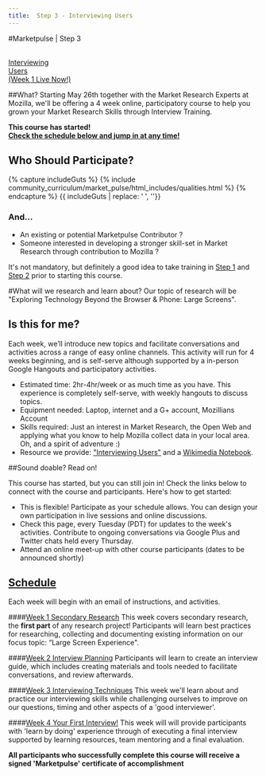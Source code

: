```yaml
---
title:  Step 3 - Interviewing Users
---
```


#Marketpulse | Step 3

<br>

<a class="btn btn-lg btn-warning ladder-step" href="/modules/marketpulse_activities/step_3/">
  <i class="fa fa-microphone fa-5x pull-left"></i>Interviewing<br>Users <br/> (Week 1 Live Now!)</a>


##What?
Starting May 26th together with the Market Research Experts at Mozilla, we'll be offering a 4 week online, participatory course to help you grown your Market Research Skills through Interview Training.

**This course has started! <br>
<a href="#schedule">Check the schedule below and jump in at any time!</a>**

## Who Should Participate?

{% capture includeGuts %}
{% include community_curriculum/market_pulse/html_includes/qualities.html %}
{% endcapture %}
{{ includeGuts | replace: '    ', ''}}

### And...
* An existing or potential Marketpulse Contributor ?
* Someone interested in developing a stronger skill-set in Market Research through contribution to Mozilla ?

<i class="fa fa-lightbulb-o fa-2x pull-left"></i> It's not mandatory, but definitely a good idea to take training in [Step 1](/modules/marketpulse_activities/step_1/) and [Step 2](modules/marketpulse_activities/step_2/) prior to starting this course.

#What will we research and learn about?
Our topic of research will be "Exploring Technology Beyond the Browser & Phone: Large Screens".


## Is this for me?

Each week, we’ll introduce new topics and facilitate conversations and activities across a range of easy online channels.  This activity will run for 4 weeks beginning, and is self-serve although supported by a in-person Google Hangouts and participatory activities.


* Estimated time: 2hr-4hr/week or as much time as you have. This experience is completely self-serve, with weekly hangouts to discuss topics.
* Equipment needed: Laptop, internet and a G+ account, Mozillians Account
* Skills required: Just an interest in Market Research, the Open Web and applying what you know to help Mozilla collect data in your local area. Oh, and a spirit of adventure :)
* Resource we provide: ["Interviewing Users"](http://rosenfeldmedia.com/books/interviewing-users/) and a [Wikimedia Notebook](http://store.wikimedia.org/products/wikipedia-notebooks).

##Sound doable? Read on!

This course has started, but you can still join in!  Check the links below to connect with the course and participants.  Here's how to get started:

* This is flexible! Participate as your schedule allows. You can design your own participation in live sessions and online discussions.
* Check this page, every Tuesday (PDT) for updates to the week's activities. Contribute to ongoing conversations via Google Plus and Twitter chats held every Thursday.
* Attend an online meet-up with other course participants (dates to be announced shortly)


## <a href name="schedule">Schedule</a>


Each week will begin with an email of instructions, and activities.

####[Week 1  Secondary Research](/pages/secondary_research.html)
This week covers secondary research, the **first part** of any research project!
Participants will learn best practices for researching, collecting and documenting existing information on our focus topic: “Large Screen Experience".

####[Week 2  Interview Planning](/pages/interview_planning.html)
Participants will learn to create an interview guide, which includes creating materials and tools needed to facilitate conversations, and review afterwards. 

####[Week 3  Interviewing Techniques](/pages/interviewing_techniques.html)
This week we'll learn about and practice our interviewing skills while challenging ourselves to improve on our questions, timing and other aspects of a 'good interviewer'.

####[Week 4  Your First Interview!](pages/first_interview.html)
This week will will provide participants with 'learn by doing' experience through of executing a final interview supported by learning resources, team mentoring and a final evaluation.

**All participants who successfully complete this course will receive a signed 'Marketpulse' certificate of accomplishment**
